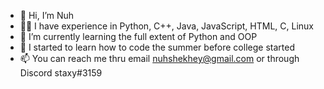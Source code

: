 - 👋 Hi, I’m Nuh
- 🧚🏽 I have experience in Python, C++, Java, JavaScript, HTML, C, Linux 
- 🌱 I’m currently learning the full extent of Python and OOP 
- 💞️ I started to learn how to code the summer before college started 
- 📫 You can reach me thru email <a href="mailto:your@email.com">nuhshekhey@gmail.com</a> or through Discord staxy#3159

<!---
Staxup/Staxup is a ✨ special ✨ repository because its `README.md` (this file) appears on your GitHub profile.
You can click the Preview link to take a look at your changes.
--->
